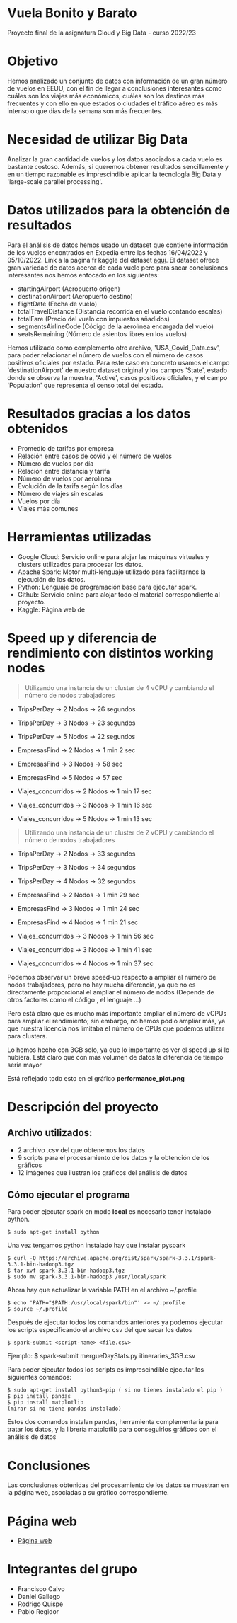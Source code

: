 # Vuela Bonito y Barato
Proyecto final de la asignatura Cloud y Big Data - curso 2022/23

# Objetivo
Hemos analizado un conjunto de datos con información de un gran número de vuelos en EEUU, con el fin de llegar a conclusiones interesantes como cuáles son los viajes más económicos, cuáles son los destinos más frecuentes y con ello en que estados o ciudades el tráfico aéreo es más intenso o que días de la semana son más frecuentes.

# Necesidad de utilizar Big Data
Analizar la gran cantidad de vuelos y los datos asociados a cada vuelo es bastante costoso. Además, si queremos obtener resultados sencillamente y en un tiempo razonable es imprescindible aplicar la tecnología Big Data y 'large-scale parallel processing'.

# Datos utilizados para la obtención de resultados
Para el análisis de datos hemos usado un dataset que contiene información de los vuelos encontrados en Expedia entre las fechas 16/04/2022 y 05/10/2022.
Link a la página fr kaggle del dataset [aquí](https://www.kaggle.com/datasets/dilwong/flightprices).
El dataset ofrece gran variedad de datos acerca de cada vuelo pero para sacar conclusiones interesantes nos hemos enfocado en los siguientes:

- startingAirport (Aeropuerto origen)
- destinationAirport (Aeropuerto destino)
- flightDate (Fecha de vuelo)
- totalTravelDistance (Distancia recorrida en el vuelo contando escalas)
- totalFare (Precio del vuelo con impuestos añadidos)
- segmentsAirlineCode (Código de la aerolínea encargada del vuelo)
- seatsRemaining (Número de asientos libres en los vuelos)

Hemos utilizado como complemento otro archivo, 'USA_Covid_Data.csv', para poder relacionar el número de vuelos con el número de casos positivos oficiales por estado. Para este caso en concreto usamos el campo 'destinationAirport' de nuestro dataset original y los campos 'State', estado donde se observa la muestra, 'Active', casos positivos oficiales, y el campo 'Population' que representa el censo total del estado.

# Resultados gracias a los datos obtenidos 

- Promedio de tarifas por empresa
- Relación entre casos de covid y el número de vuelos
- Número de vuelos por día
- Relación entre distancia y tarifa
- Número de vuelos por aerolínea
- Evolución de la tarifa según los días
- Número de viajes sin escalas
- Vuelos por día
- Viajes más comunes

# Herramientas utilizadas
- Google Cloud: Servicio online para alojar las máquinas virtuales y clusters utilizados para procesar los datos.
- Apache Spark: Motor multi-lenguaje utilizado para facilitarnos la ejecución de los datos.
- Python: Lenguaje de programación base para ejecutar spark.
- Github: Servicio online para alojar todo el material correspondiente al proyecto.
- Kaggle: Página web de 

# Speed up y diferencia de rendimiento con distintos working nodes
> Utilizando una instancia de un cluster de 4 vCPU y cambiando el número de nodos trabajadores  
- TripsPerDay -> 2 Nodos -> 26 segundos 
- TripsPerDay -> 3 Nodos -> 23 segundos  
- TripsPerDay -> 5 Nodos -> 22 segundos 

- EmpresasFind -> 2 Nodos -> 1 min 2 sec 
- EmpresasFind -> 3 Nodos -> 58 sec 
- EmpresasFind -> 5 Nodos -> 57 sec 

- Viajes_concurridos -> 2 Nodos -> 1 min 17 sec 
- Viajes_concurridos -> 3 Nodos -> 1 min 16 sec 
- Viajes_concurridos -> 5 Nodos -> 1 min 13 sec 

> Utilizando una instancia de un cluster de 2 vCPU y cambiando el número de nodos trabajadores
- TripsPerDay -> 2 Nodos -> 33 segundos 
- TripsPerDay -> 3 Nodos -> 34 segundos 
- TripsPerDay -> 4 Nodos -> 32 segundos 

- EmpresasFind -> 2 Nodos -> 1 min 29 sec 
- EmpresasFind -> 3 Nodos -> 1 min 24 sec 
- EmpresasFind -> 4 Nodos -> 1 min 21 sec  

- Viajes_concurridos -> 3 Nodos -> 1 min 56 sec  
- Viajes_concurridos -> 3 Nodos -> 1 min 41 sec  
- Viajes_concurridos -> 4 Nodos -> 1 min 37 sec 

Podemos observar un breve speed-up respecto a ampliar el número de nodos trabajadores, pero no hay mucha diferencia, 
ya que no es directamente proporcional el ampliar el número de nodos (Depende de otros factores como el código , el lenguaje ...)

Pero está claro que es mucho más importante ampliar el número de vCPUs para ampliar el rendimiento; sin embargo, no hemos podio ampliar más,
ya que nuestra licencia nos limitaba el número de CPUs que podemos utilizar para clusters.

Lo hemos hecho con 3GB solo, ya que lo importante es ver el speed up si lo hubiera. Está claro que con más volumen de datos 
la diferencia de tiempo sería mayor

Está reflejado todo esto en el gráfico **performance_plot.png**

# Descripción del proyecto

## Archivo utilizados:
* 2 archivo .csv del que obtenemos los datos
* 9 scripts para el procesamiento de los datos y la obtención de los gráficos
* 12 imágenes que ilustran los gráficos del análisis de datos

## Cómo ejecutar el programa
Para poder ejecutar spark en modo **local** es necesario tener instalado python.
```
$ sudo apt-get install python
```

Una vez tengamos python instalado hay que instalar pyspark
```
$ curl -O https://archive.apache.org/dist/spark/spark-3.3.1/spark-3.3.1-bin-hadoop3.tgz
$ tar xvf spark-3.3.1-bin-hadoop3.tgz
$ sudo mv spark-3.3.1-bin-hadoop3 /usr/local/spark
```
Ahora hay que actualizar la variable PATH en el archivo ~/.profile
```
$ echo 'PATH="$PATH:/usr/local/spark/bin"' >> ~/.profile
$ source ~/.profile
```
Después de ejecutar todos los comandos anteriores ya podemos ejecutar los scripts especificando el archivo csv del que sacar los datos
```
$ spark-submit <script-name> <file.csv>
```
Ejemplo: $ spark-submit mergueDayStats.py itineraries_3GB.csv

Para poder ejecutar todos los scripts es imprescindible ejecutar los siguientes comandos:
```
$ sudo apt-get install python3-pip ( si no tienes instalado el pip )
$ pip install pandas
$ pip install matplotlib
(mirar si no tiene pandas instalado)
```
Estos dos comandos instalan pandas, herramienta complementaria para tratar los datos, y la librería matplotlib para conseguirlos gráficos con el análisis de datos

# Conclusiones
Las conclusiones obtenidas del procesamiento de los datos se muestran en la página web, asociadas a su gráfico correspondiente.

# Página web
* [Página web](https://tripanalistycs.odoo.com/@/)

# Integrantes del grupo
* Francisco Calvo
* Daniel Gallego
* Rodrigo Quispe
* Pablo Regidor

